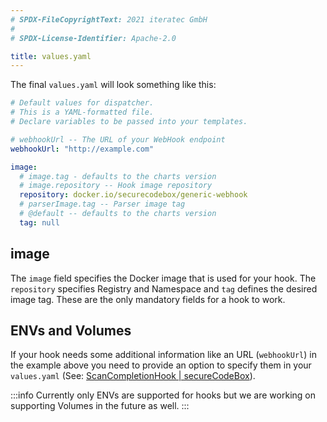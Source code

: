 ```yaml
---
# SPDX-FileCopyrightText: 2021 iteratec GmbH
#
# SPDX-License-Identifier: Apache-2.0

title: values.yaml
---
```


The final `values.yaml` will look something like this:

```yaml
# Default values for dispatcher.
# This is a YAML-formatted file.
# Declare variables to be passed into your templates.

# webhookUrl -- The URL of your WebHook endpoint
webhookUrl: "http://example.com"

image:
  # image.tag - defaults to the charts version
  # image.repository -- Hook image repository
  repository: docker.io/securecodebox/generic-webhook
  # parserImage.tag -- Parser image tag
  # @default -- defaults to the charts version
  tag: null
```

## image

The `image` field specifies the Docker image that is used for your hook.
The `repository` specifies Registry and Namespace and `tag` defines the desired image tag.
These are the only mandatory fields for a hook to work.

## ENVs and Volumes

If your hook needs some additional information like an URL (`webhookUrl`) in the example above you need to provide an option to specify them in your `values.yaml` (See: [ScanCompletionHook | secureCodeBox](/docs/api/crds/scan-completion-hook)).

:::info
Currently only ENVs are supported for hooks but we are working on supporting Volumes in the future as well.
:::
